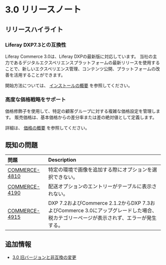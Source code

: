 # 3.0 リリースノート

## リリースハイライト

### Liferay DXP7.3との互換性

Liferay Commerce 3.0は、Liferay DXPの最新版に対応しています。 当社の主力であるデジタルエクスペリエンスプラットフォームの最新リリースを使用することで、新しいエクスペリエンス管理、コンテンツ公開、プラットフォームの改善を活用することができます。

開始方法については、 [インストールの概要](./installation-overview.md) を参照してください。

### 高度な価格戦略をサポート

価格修飾子を使用して、特定の顧客グループに対する複雑な価格設定を管理します。 販売価格は、基本価格からの差分率または差の絶対値として定義します。

詳細は、 [価格の概要](../pricing/introduction-to-pricing.md) を参照してください。

## 既知の問題

| 問題                                                               | Description                                                                            |
|:---------------------------------------------------------------- |:-------------------------------------------------------------------------------------- |
| [COMMERCE-4810](https://issues.liferay.com/browse/COMMERCE-4810) | 特定の環境で画像を追加する際にオプションを選択できない。                                                           |
| [COMMERCE-4190](https://issues.liferay.com/browse/COMMERCE-4190) | 配送オプションのエントリーがテーブルに表示されない。                                                             |
| [COMMERCE-4915](https://issues.liferay.com/browse/COMMERCE-4915) | DXP 7.2およびCommerce 2.1.2からDXP 7.3およびCommerce 3.0にアップグレードした場合、税カテゴリーページが表示されず、エラーが発生する。 |

## 追加情報

* [3.0 旧バージョンと非互換の変更](./3-0-breaking-changes.md)
